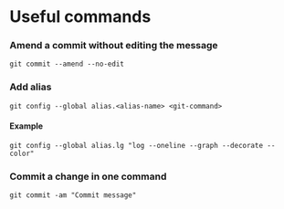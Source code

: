 # Useful commands

### Amend a commit without editing the message

`git commit --amend --no-edit`

### Add alias

`git config --global alias.<alias-name> <git-command>`

#### Example

`git config --global alias.lg "log --oneline --graph --decorate --color"`

### Commit a change in one command

`git commit -am "Commit message"`
